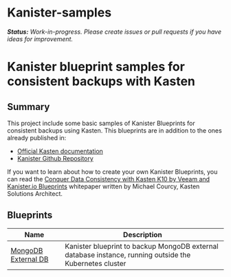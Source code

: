 # Kanister-samples
***Status:** Work-in-progress. Please create issues or pull requests if you have ideas for improvement.*

# **Kanister blueprint samples for consistent backups with Kasten**


## Summary
This project include some basic samples of Kanister Blueprints for consistent backups using Kasten.  This blueprints are in addition to the ones already published in:
* [Official Kasten documentation](https://docs.kasten.io/latest/kanister/testing.html#installing-applications-and-blueprints)
* [Kanister Github Repository](https://github.com/kanisterio/kanister/tree/master/examples)

If you want to learn about how to create your own Kanister Blueprints, you can read the [Conquer Data Consistency with Kasten K10 by Veeam and Kanister.io Blueprints](https://www.kasten.io/kubernetes/resources/how-to-guides/blueprints) whitepaper written by Michael Courcy, Kasten Solutions Architect.

## Blueprints

| Name                    | Description                                                                                                            |
| ----------------------- | ---------------------------------------------------------------------------------------------------------------------- |
| [MongoDB External DB](mongodb-logical-ext/README.md)   | Kanister blueprint to backup MongoDB external database instance, running outside the Kubernetes cluster |
